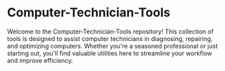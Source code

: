# Computer-Technician-Tools
Welcome to the Computer-Technician-Tools repository! This collection of tools is designed to assist computer technicians in diagnosing, repairing, and optimizing computers. Whether you're a seasoned professional or just starting out, you'll find valuable utilities here to streamline your workflow and improve efficiency.
